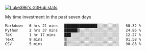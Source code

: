 [![Luke396's GitHub stats](https://github-readme-stats.vercel.app/api?username=luke396&show_icons=true&theme=synthwave&hide=stars)](https://github.com/anuraghazra/github-readme-stats)

My time investment in the past seven days

<!--START_SECTION:waka-->

```txt
Markdown   6 hrs 21 mins   ███████████████░░░░░░░░░░   60.32 %
Python     2 hrs 37 mins   ██████▒░░░░░░░░░░░░░░░░░░   24.86 %
TeX        1 hr 17 mins    ███░░░░░░░░░░░░░░░░░░░░░░   12.27 %
Text       9 mins          ▒░░░░░░░░░░░░░░░░░░░░░░░░   01.58 %
CSV        5 mins          ▒░░░░░░░░░░░░░░░░░░░░░░░░   00.83 %
```

<!--END_SECTION:waka-->

<!--
**luke396/luke396** is a ✨ _special_ ✨ repository because its `README.md` (this file) appears on your GitHub profile.

Here are some ideas to get you started:

- 🔭 I’m currently working on ...
- 🌱 I’m currently learning ...
- 👯 I’m looking to collaborate on ...
- 🤔 I’m looking for help with ...
- 💬 Ask me about ...
- 📫 How to reach me: ...
- 😄 Pronouns: ...
- ⚡ Fun fact: ...
-->

